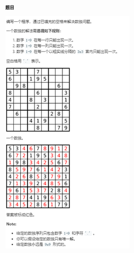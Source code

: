 #### 题目
![题目](https://raw.githubusercontent.com/betterfor/cloudImage/master/images/2020-02-24/003701.png)